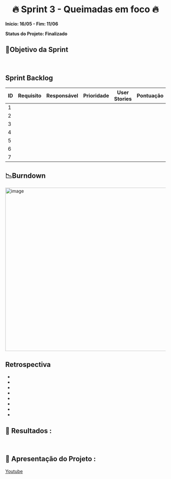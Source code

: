<h1 align="center"> 🔥 Sprint 3 - Queimadas em foco 🔥 </h1>

**Início: 16/05 - Fim: 11/06**

**Status do Projeto: Finalizado**

<span id="objetivo">
  
## 📌Objetivo da Sprint
<br>

## Sprint Backlog

| ID | Requisito          | Responsável | Prioridade | User Stories                                                 | Pontuação | Definition of Done                                           |
|----|--------------------|-------------|------------|--------------------------------------------------------------|-----------|--------------------------------------------------------------|
| 1  | 
| 2  | 
| 3  |
| 4  |
| 5  |
| 6  |
| 7  |



## 📉Burndown

<img width="513" alt="image" src="">


</br>

## Retrospectiva

* 
* 
* 
* 
* 
* 
* 
* 
  

## 🔗 Resultados :



<br>

## 🎥 Apresentação do Projeto :

<a href="">Youtube</a>

<br>
